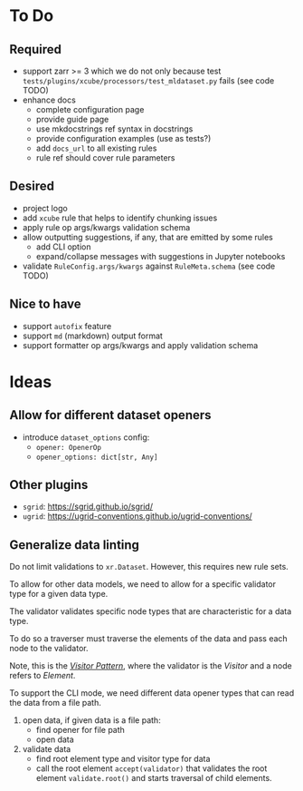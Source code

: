 # To Do

## Required

- support zarr >= 3 which we do not only because test 
  `tests/plugins/xcube/processors/test_mldataset.py` fails
  (see code TODO)
- enhance docs
  - complete configuration page
  - provide guide page
  - use mkdocstrings ref syntax in docstrings
  - provide configuration examples (use as tests?)
  - add `docs_url` to all existing rules 
  - rule ref should cover rule parameters

## Desired
 
- project logo
- add `xcube` rule that helps to identify chunking issues 
- apply rule op args/kwargs validation schema 
- allow outputting suggestions, if any, that are emitted by some rules
  - add CLI option
  - expand/collapse messages with suggestions in Jupyter notebooks
- validate `RuleConfig.args/kwargs` against `RuleMeta.schema`
  (see code TODO)

## Nice to have

- support `autofix` feature
- support `md` (markdown) output format
- support formatter op args/kwargs and apply validation schema

# Ideas

## Allow for different dataset openers

- introduce `dataset_options` config:
  - `opener: OpenerOp`
  - `opener_options: dict[str, Any]`

## Other plugins

- `sgrid`: https://sgrid.github.io/sgrid/
- `ugrid`: https://ugrid-conventions.github.io/ugrid-conventions/

## Generalize data linting

Do not limit validations to `xr.Dataset`.
However, this requires new rule sets.

To allow for other data models, we need to allow 
for a specific validator type for a given data type.

The validator validates specific node types
that are characteristic for a data type.

To do so a traverser must traverse the elements of the data
and pass each node to the validator.

Note, this is the [_Visitor Pattern_](https://en.wikipedia.org/wiki/Visitor_pattern), 
where the validator is the _Visitor_ and a node refers to _Element_.

To support the CLI mode, we need different data opener 
types that can read the data from a file path.

1. open data, if given data is a file path: 
   - find opener for file path
   - open data 
2. validate data
   - find root element type and visitor type for data 
   - call the root element `accept(validator)` that validates the 
     root element `validate.root()` and starts traversal of 
     child elements.
